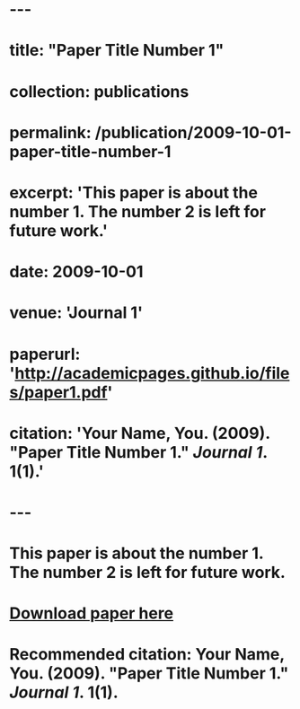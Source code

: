 # ---
# title: "Paper Title Number 1"
# collection: publications
# permalink: /publication/2009-10-01-paper-title-number-1
# excerpt: 'This paper is about the number 1. The number 2 is left for future work.'
# date: 2009-10-01
# venue: 'Journal 1'
# paperurl: 'http://academicpages.github.io/files/paper1.pdf'
# citation: 'Your Name, You. (2009). &quot;Paper Title Number 1.&quot; <i>Journal 1</i>. 1(1).'
# ---
# This paper is about the number 1. The number 2 is left for future work.
# 
# [Download paper here](http://academicpages.github.io/files/paper1.pdf)
# 
# Recommended citation: Your Name, You. (2009). "Paper Title Number 1." <i>Journal 1</i>. 1(1).